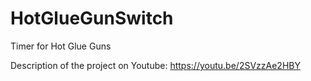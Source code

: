 # HotGlueGunSwitch
Timer for Hot Glue Guns

Description of the project on Youtube: https://youtu.be/2SVzzAe2HBY
